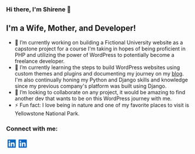 ### Hi there, I'm Shirene 👋

## I'm a Wife, Mother, and Developer!
- 🔭 I’m currently working on building a Fictional University website as a capstone project for a course I'm taking in hopes of being proficient in PHP and utilizing the power of WordPress to potentially become a freelance developer.
- 🌱 I’m currently learning the steps to build WordPress websites using custom themes and plugins and documenting my journey on my [blog](https://shireneboyd.hashnode.dev/discovering-wordpress-my-learning-journey). I'm also continually honing my Python and Django skills and knowledge since my previous company's platform was built using Django.
- 👯 I’m looking to collaborate on any project, it would be amazing to find another dev that wants to be on this WordPress journey with me.
- ⚡ Fun fact: I love being in nature and one of my favorite places to visit is Yellowstone National Park.

### Connect with me:
[<img align="left" alt="LinkedIn Icon" width="30px" src="/linkedin-svgrepo-com.svg" />](https://www.linkedin.com/in/shirene-boyd/)
[<img align="left" alt="Personal Website Icon" width="30px" src="/linkedin-svgrepo-com.svg" />](https://www.linkedin.com/in/shirene-boyd/)

<!--
**shirenekboyd/shirenekboyd** is a ✨ _special_ ✨ repository because its `README.md` (this file) appears on your GitHub profile.

Here are some ideas to get you started:

- 🔭 I’m currently working on ...
- 🌱 I’m currently learning ...
- 👯 I’m looking to collaborate on ...
- 🤔 I’m looking for help with ...
- 💬 Ask me about ...
- 📫 How to reach me: ...
- 😄 Pronouns: ...
- ⚡ Fun fact: ...
-->
